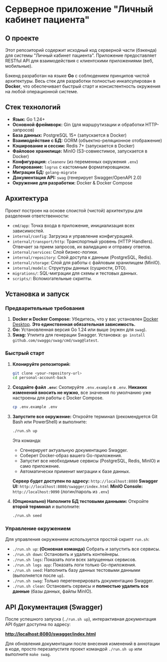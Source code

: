 # Серверное приложение "Личный кабинет пациента"

## О проекте

Этот репозиторий содержит исходный код серверной части (бэкенда) для системы "Личный кабинет пациента". Приложение предоставляет RESTful API для взаимодействия с клиентскими приложениями (веб, мобильные).

Бэкенд разработан на языке **Go** с соблюдением принципов чистой архитектуры. Весь стек для разработки полностью инкапсулирован в **Docker**, что обеспечивает быстрый старт и консистентность окружения на любой операционной системе.

## Стек технологий

-   **Язык:** Go 1.24+
-   **Основной фреймворк:** Gin (для маршрутизации и обработки HTTP-запросов)
-   **База данных:** PostgreSQL 15+ (запускается в Docker)
-   **Взаимодействие с БД:** GORM (объектно-реляционное отображение)
-   **Кэширование и сессии:** Redis 7+ (запускается в Docker)
-   **Файловое хранилище:** MinIO (S3-совместимое, запускается в Docker)
-   **Конфигурация:** `cleanenv` (из переменных окружения `.env`)
-   **Логирование:** `logrus` с кастомным форматировщиком.
-   **Миграции БД:** `golang-migrate`
-   **Документация API:** `swag` (генерирует Swagger/OpenAPI 2.0)
-   **Окружение для разработки:** Docker & Docker Compose

## Архитектура

Проект построен на основе слоистой (чистой) архитектуры для разделения ответственности:

-   `cmd/app`: Точка входа в приложение, инициализация всех зависимостей.
-   `internal/config`: Загрузка и управление конфигурацией.
-   `internal/transport/http`: Транспортный уровень (HTTP Handlers). Отвечает за прием запросов, их валидацию и отправку ответов.
-   `internal/services`: Слой бизнес-логики.
-   `internal/repository`: Слой доступа к данным (PostgreSQL, Redis).
-   `internal/storage`: Слой для работы с файловым хранилищем (MinIO).
-   `internal/models`: Структуры данных (сущности, DTO).
-   `migrations/`: SQL-миграции для схемы и тестовых данных.
-   `scripts/`: Вспомогательные скрипты.

## Установка и запуск

### Предварительные требования

1.  **Docker и Docker Compose:** Убедитесь, что у вас установлен [Docker Desktop](https://docs.docker.com/desktop/install/windows-install/). **Это единственная обязательная зависимость.**
2.  **Go:** Установленная версия Go 1.24 или выше (нужен для `swag`).
3.  **Swag:** Утилита для генерации Swagger. Установка: `go install github.com/swaggo/swag/cmd/swag@latest`.

### Быстрый старт

1.  **Клонируйте репозиторий:**
    ```bash
    git clone <your-repository-url>
    cd personal-account-back
    ```

2.  **Создайте файл `.env`:**
    Скопируйте `.env.example` в `.env`. **Никаких изменений вносить не нужно**, все значения по умолчанию уже настроены для работы с Docker Compose.
    ```bash
    cp .env.example .env
    ```

3.  **Запустите все окружение:**
    Откройте терминал (рекомендуется Git Bash или PowerShell) и выполните:
    ```bash
    ./run.sh up
    ```
    Эта команда:
    -   Сгенерирует актуальную документацию Swagger.
    -   Соберет Docker-образ вашего Go-приложения.
    -   Запустит все необходимые сервисы (PostgreSQL, Redis, MinIO) и само приложение.
    -   Автоматически применит миграции к базе данных.

    **Сервер будет доступен по адресу:** `http://localhost:8080`
    **Swagger UI:** `http://localhost:8080/swagger/index.html`
    **MinIO Console:** `http://localhost:9090` (логин/пароль из `.env`)

4.  **(Опционально) Наполните БД тестовыми данными:**
    Откройте **второй терминал** и выполните:
    ```bash
    ./run.sh seed
    ```

### Управление окружением

Для управления окружением используется простой скрипт `run.sh`:

-   `./run.sh up`: **(Основная команда)** Собрать и запустить все сервисы.
-   `./run.sh down`: Остановить и удалить контейнеры.
-   `./run.sh logs`: Показать логи всех запущенных сервисов.
-   `./run.sh logs app`: Показать логи только Go-приложения.
-   `./run.sh seed`: Наполнить базу данных тестовыми данными (выполняется после `up`).
-   `./run.sh swag`: Только перегенерировать документацию Swagger.
-   `./run.sh clean`: Остановить сервисы и **полностью удалить все данные** (базы данных, файлы MinIO).

## API Документация (Swagger)

После успешного запуска (`./run.sh up`), интерактивная документация API будет доступна по адресу:

**[http://localhost:8080/swagger/index.html](http://localhost:8080/swagger/index.html)**

Для обновления документации после внесения изменений в аннотации в коде, просто перезапустите проект командой `./run.sh up` или выполните `make swag`.
